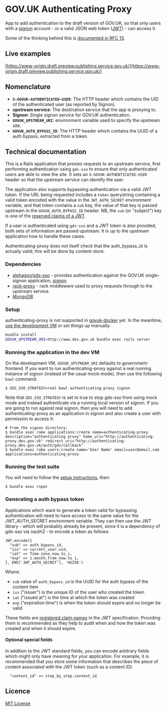 # GOV.UK Authenticating Proxy

App to add authentication to the draft version of GOV.UK, so that only users with
a [signon][] account - or a valid JSON web token ([JWT]) - can access it.

Some of the thinking behind this is [documented in RFC 13][rfc].

[JWT]: https://jwt.io/
[rfc]: https://github.com/alphagov/govuk-rfcs/blob/master/rfc-013-thoughts-on-access-limiting-in-draft.md

## Live examples

[https://www-origin.draft.preview.publishing.service.gov.uk/](https://www-origin.draft.preview.publishing.service.gov.uk/)

## Nomenclature

- **`X-GOVUK-AUTHENTICATED-USER`**: The HTTP header which contains the UID of
  the authenticated user (as reported by Signon).
- **upstream service**: The destination service that the app is proxying to.
- **Signon**: Single signon service for GOV.UK authentication.
- **`GOVUK_UPSTREAM_URI`**: environment variable used to specify the upstream
  site.
- **`GOVUK_AUTH_BYPASS_ID`**: The HTTP header which contains the UUID of a auth
  bypass, extracted from a token.

## Technical documentation

This is a Rails application that proxies requests to an upstream service, first
performing authentication using `gds-sso` to ensure that only authenticated
users are able to view the site. It sets an `X-GOVUK-AUTHENTICATED-USER` header
so that the upstream service can identify the user.

The application also supports bypassing authentication via a valid JWT token.
If the URL being requested includes a `token` querystring containing a valid
token encoded with the value in the `JWT_AUTH_SECRET` environment variable, and
that token contains a `sub` key, the value of that key is passed upstream in
the `GOVUK_AUTH_BYPASS_ID` header. NB, the `sub` (or "subject") key is one of the
[reserved claims of a JWT][].

If a user is authenticated using `gds-sso` and a JWT token is also provided, both
sets of information are passed upstream. It is up to the upstream application how
to handle these cases.

Authenticating-proxy does not itself check that the auth_bypass_id is actually
valid; this will be done by content-store.

[reserved claims of a JWT]: https://auth0.com/docs/tokens/jwt-claims#reserved-claims

### Dependencies

- [alphagov/gds-sso](http://github.com/alphagov/gds-sso) - provides
  authentication against the GOV.UK single-signon application,
  [signon][]
- [rack-proxy](https://github.com/ncr/rack-proxy) - rack middleware used to
  proxy requests through to the upstream service.
- [MongoDB](https://www.mongodb.com/)

### Setup

authenticating-proxy is not supported in [govuk-docker][] yet. In the meantime,
[use the development VM](#running-the-application-in-the-dev-vm) or set things
up manually:

```sh
bundle install
GOVUK_UPSTREAM_URI=http://www.dev.gov.uk bundle exec rails server
```

[govuk-docker]: https://github.com/alphagov/govuk-docker/

### Running the application in the dev VM

On the development VM, `GOVUK_UPSTREAM_URI` defaults to government-frontend. If
you want to run authenticating-proxy against a real running instance of signon
(instead of the usual mock-mode), then use the following `bowl` command:

```
$ GDS_SSO_STRATEGY=real bowl authenticating-proxy signon
```

Note that `GDS_SSO_STRATEGY` is set to true to stop gds-sso from using mock mode
and instead authenticate via a running local version of signon. If you are going
to run against real signon, then you will need to add authenticating-proxy as an
application in signon and also create a user with permission to access it:

```
# From the signon directory:
$ bundle exec rake applications:create name=authenticating-proxy description="authenticating proxy" home_uri="http://authenticating-proxy.dev.gov.uk" redirect_uri="http://authenticating-proxy.dev.gov.uk/auth/gds/callback"
$ bundle exec rake users:create name='User Name' email=user@email.com applications=authenticating-proxy
```

### Running the test suite

You will need to follow the [setup instructions](#setup), then:

```
$ bundle exec rspec
```

### Generating a auth bypass token

Applications which want to generate a token valid for bypassing authentication will
need to have access to the same value for the JWT_AUTH_SECRET environment variable.
They can then use the JWT library - which will probably already be present, since it
is a dependency of gds-sso via oauth2 - to encode a token as follows:

```
JWT.encode({
  "sub" => auth_bypass_id,
  "iss" => current_user.uid,
  "iat" => Time.zone.now.to_i,
  "exp" => 1.month.from_now.to_i,
}, ENV['JWT_AUTH_SECRET'], 'HS256')
```

Where:

- `sub` value of `auth_bypass_id` is the UUID for the auth bypass of the content item
- `iss` ("issuer") is the unique ID of the user who created the token
- `iat` ("issued at") is the time at which the token was created
- `exp` ("expiration time") is when the token should expire and no longer be valid

These fields are [registered claim names][] in the JWT specification. Providing
them is recommended as they help to audit when and how the token was created and when
it should expire.

[registered claim names]: https://tools.ietf.org/html/rfc7519#section-4.1

#### Optional special fields

In addition to the JWT standard fields, you can encode arbitrary fields which might
only have meaning for your application. For example, it is recommended that you store
some information that describes the piece of content associated with the JWT token (such
as a content ID).

```
  "content_id" => step_by_step.content_id
```

## Licence

[MIT License](LICENCE)

[signon]: https://github.com/alphagov/signon
